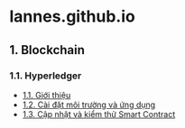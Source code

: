 # lannes.github.io

## 1. Blockchain

### **1.1. Hyperledger**

* [1.1. Giới thiệu](./hyperledger/tutorial0)
* [1.2. Cài đặt môi trường và ứng dụng](./hyperledger/tutorial1)
* [1.3. Cập nhật và kiểm thử Smart Contract](./hyperledger/tutorial2)


